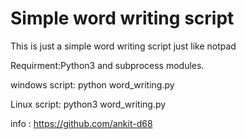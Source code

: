 # Simple word writing script
This is just a simple word writing script  just like notpad
               
Requirment:Python3 and subprocess modules.

windows script: python word_writing.py

Linux script: python3 word_writing.py

info : https://github.com/ankit-d68


